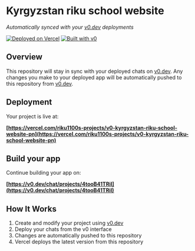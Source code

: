 # Kyrgyzstan riku school website

*Automatically synced with your [v0.dev](https://v0.dev) deployments*

[![Deployed on Vercel](https://img.shields.io/badge/Deployed%20on-Vercel-black?style=for-the-badge&logo=vercel)](https://vercel.com/riku1100s-projects/v0-kyrgyzstan-riku-school-website-pn)
[![Built with v0](https://img.shields.io/badge/Built%20with-v0.dev-black?style=for-the-badge)](https://v0.dev/chat/projects/4tooB41TRiI)

## Overview

This repository will stay in sync with your deployed chats on [v0.dev](https://v0.dev).
Any changes you make to your deployed app will be automatically pushed to this repository from [v0.dev](https://v0.dev).

## Deployment

Your project is live at:

**[https://vercel.com/riku1100s-projects/v0-kyrgyzstan-riku-school-website-pn](https://vercel.com/riku1100s-projects/v0-kyrgyzstan-riku-school-website-pn)**

## Build your app

Continue building your app on:

**[https://v0.dev/chat/projects/4tooB41TRiI](https://v0.dev/chat/projects/4tooB41TRiI)**

## How It Works

1. Create and modify your project using [v0.dev](https://v0.dev)
2. Deploy your chats from the v0 interface
3. Changes are automatically pushed to this repository
4. Vercel deploys the latest version from this repository